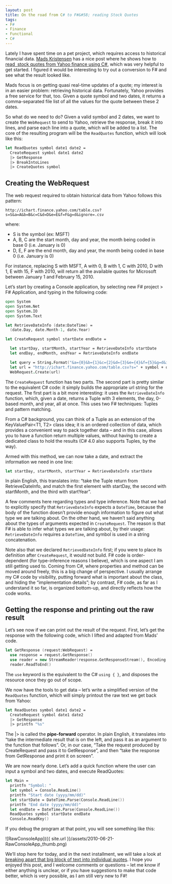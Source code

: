 ```yaml
---
layout: post
title: On the road from C# to F#&#58; reading Stock Quotes
tags:
- F#
- Finance
- Functional
- C#
---
```


Lately I have spent time on a pet project, which requires access to historical financial data. [Mads Kristensen](http://madskristensen.net/) has a nice post where he shows how to [read&#160; stock quotes from Yahoo finance using C#](http://madskristensen.net/post/Stock-quote-class-in-C.aspx), which was very helpful to get started. I figured it would be interesting to try out a conversion to F# and see what the result looked like.  

Mads focus is on getting quasi real-time updates of a quote; my interest is in an easier problem: retrieving historical data. Fortunately, Yahoo provides a free service for that, too. Given a quote symbol and two dates, it returns a comma-separated file list of all the values for the quote between these 2 dates.  

So what do we need to do? Given a valid symbol and 2 dates, we want to create the `WebRequest` to send to Yahoo, retrieve the response, break it into lines, and parse each line into a quote, which will be added to a list. The core of the resulting program will be the `ReadQuotes` function, which will look like this:  

``` fsharp
let ReadQuotes symbol date1 date2 = 
  CreateRequest symbol date1 date2 
  |> GetResponse 
  |> BreakIntoLines
  |> CreateQuotes symbol
``` 

## Creating the WebRequest

The web request required to obtain historical data from Yahoo follows this pattern: 

`http://ichart.finance.yahoo.com/table.csv?s=S&a=A&b=B&c=C&d=D&e=E&f=F&g=d&ignore=.csv`

where:

* S is the symbol (ex: MSFT) 
* A, B, C are the start month, day and year, the month being coded in base 0 (i.e. January is 0) 
* D, E, F are the end month, day and year, the month being coded in base 0 (i.e. January is 0) 

For instance, replacing S with MSFT, A with 0, B with 1, C with 2010, D with 1, E with 15, F with 2010, will return all the available quotes for Microsoft between January 1 and February 15, 2010.

Let’s start by creating a Console application, by selecting new F# project > F# Application, and typing in the following code:

``` fsharp
open System
open System.Net
open System.IO
open System.Text

let RetrieveDateInfo (date:DateTime) =
  (date.Day, date.Month-1, date.Year)

let CreateRequest symbol startDate endDate =

  let startDay, startMonth, startYear = RetrieveDateInfo startDate
  let endDay, endMonth, endYear = RetrieveDateInfo endDate

  let query = String.Format("&a={0}&b={1}&c={2}&d={3}&e={4}&f={5}&g=d&ignore=.csv", startMonth, startDay, startYear, endMonth, endDay, endYear)
  let url = "http://ichart.finance.yahoo.com/table.csv?s=" + symbol + query
  WebRequest.Create(url)
``` 

<!--more-->

The `CreateRequest` function has two parts. The second part is pretty similar to the equivalent C# code: it simply builds the appropriate url string for the request. The first part is a bit more interesting: it uses the `RetrieveDateInfo` function, which, given a date, returns a Tuple with 3 elements, the day, 0-based month, and year, all at once. This uses two F# techniques: Tuples and pattern matching. 

From a C# background, you can think of a Tuple as an extension of the KeyValuePair<T1, T2> class idea; it is an ordered collection of data, which provides a convenient way to pack together data – and in this case, allows you to have a function return multiple values, without having to create a dedicated class to hold the results (C# 4.0 also supports Tuples, by the way).

Armed with this method, we can now take a date, and extract the information we need in one line:

``` fsharp
let startDay, startMonth, startYear = RetrieveDateInfo startDate
``` 

In plain English, this translates into: “take the Tuple return from RetrieveDateInfo, and match the first element with startDay, the second with startMonth, and the third with startYear”.

A few comments here regarding types and type inference. Note that we had to explicitly specify that `RetrieveDateInfo` expects a `DateTime`, because the body of the function doesn’t provide enough information to figure out what type we are talking about. On the other hand, we haven’t said anything about the types of arguments expected in `CreateRequest`. The reason is that F# is able to infer what types we are talking about, by their usage: `RetrieveDateInfo` requires a `DateTime`, and symbol is used in a string concatenation.

Note also that we declared `RetrievedDateInfo` first; if you were to place its definition after `CreateRequest`, it would not build. F# code is order-dependent (for type-inference reasons I believe), which is one aspect I am still getting used to. Coming from C#, where properties and method can be moved around freely, this is a big change of perspective. I usually arrange my C# code by visibility, putting forward what is important about the class, and hiding the “implementation details”; by contrast, F# code, as far as I understand it so far, is organized bottom-up, and directly reflects how the code works.

## Getting the response and printing out the raw result

Let’s see now if we can print out the result of the request. First, let’s get the response with the following code, which I lifted and adapted from Mads’ code.

``` fsharp
let GetResponse (request:WebRequest) =
  use response = request.GetResponse()
  use reader = new StreamReader(response.GetResponseStream(), Encoding.ASCII)
  reader.ReadToEnd()
``` 

The `use` keyword is the equivalent to the C# `using { }`, and disposes the resource once they go out of scope.

We now have the tools to get data – let’s write a simplified version of the `ReadQuotes` function, which will simply printout the raw text we get back from Yahoo:

``` fsharp
let ReadQuotes symbol date1 date2 = 
  CreateRequest symbol date1 date2 
  |> GetResponse 
  |> printfn "%s"
``` 

The |> is called the **pipe-forward** operator. In plain English, it translates into “take the intermediate result that is on the left, and pass it as an argument to the function that follows”. Or, in our case, “Take the request produced by CreateRequest and pass it to GetResponse”, and then “take the response from GetResponse and print it on screen”.

We are now nearly done. Let’s add a quick function where the user can input a symbol and two dates, and execute ReadQuotes:

``` fsharp
let Main =
  printfn "Symbol: "
  let symbol = Console.ReadLine()
  printfn "Start date (yyyy/mm/dd)"
  let startDate = DateTime.Parse(Console.ReadLine())
  printfn "End date (yyyy/mm/dd)"
  let endDate = DateTime.Parse(Console.ReadLine())
  ReadQuotes symbol startDate endDate
  Console.ReadKey()
``` 

If you debug the program at that point, you will see something like this:

![RawConsoleApp]({{ site.url }}/assets/2010-06-21-RawConsoleApp_thumb.png)

We’ll stop here for today, and in the next installment, we will take a look at [breaking apart that big block of text into individual quotes](http://www.clear-lines.com/blog/post/From-C-Sharp-to-F-Sharp-reading-historical-stock-quotes.aspx). I hope you enjoyed this post, and I welcome comments or questions – let me know if either anything is unclear, or if you have suggestions to make that code better, which is very possible, as I am still very new to F#!
